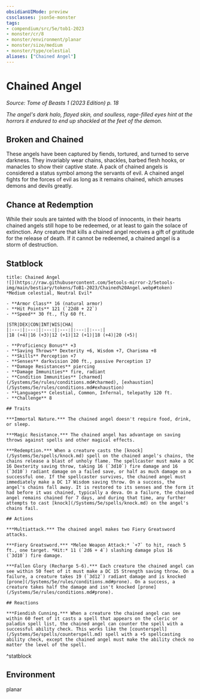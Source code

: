 ```yaml
---
obsidianUIMode: preview
cssclasses: json5e-monster
tags:
- compendium/src/5e/tob1-2023
- monster/cr/8
- monster/environment/planar
- monster/size/medium
- monster/type/celestial
aliases: ["Chained Angel"]
---
```

# Chained Angel
*Source: Tome of Beasts 1 (2023 Edition) p. 18*  

*The angel's dark halo, flayed skin, and soulless, rage-filled eyes hint at the horrors it endured to end up shackled at the feet of the demon.*

## Broken and Chained

These angels have been captured by fiends, tortured, and turned to serve darkness. They invariably wear chains, shackles, barbed flesh hooks, or manacles to show their captive state. A pack of chained angels is considered a status symbol among the servants of evil. A chained angel fights for the forces of evil as long as it remains chained, which amuses demons and devils greatly.

## Chance at Redemption

While their souls are tainted with the blood of innocents, in their hearts chained angels still hope to be redeemed, or at least to gain the solace of extinction. Any creature that kills a chained angel receives a gift of gratitude for the release of death. If it cannot be redeemed, a chained angel is a storm of destruction.

## Statblock

```ad-statblock
title: Chained Angel
![](https://raw.githubusercontent.com/5etools-mirror-2/5etools-img/main/bestiary/tokens/ToB1-2023/Chained%20Angel.webp#token)
*Medium celestial, Neutral Evil*

- **Armor Class** 16 (natural armor)
- **Hit Points** 121 (`22d8 + 22`)
- **Speed** 30 ft., fly 60 ft.

|STR|DEX|CON|INT|WIS|CHA|
|:---:|:---:|:---:|:---:|:---:|:---:|
|18 (+4)|16 (+3)|12 (+1)|12 (+1)|18 (+4)|20 (+5)|

- **Proficiency Bonus** +3
- **Saving Throws** Dexterity +6, Wisdom +7, Charisma +8
- **Skills** Perception +7
- **Senses** darkvision 200 ft., passive Perception 17
- **Damage Resistances** piercing
- **Damage Immunities** fire, radiant
- **Condition Immunities** [charmed](/Systems/5e/rules/conditions.md#charmed), [exhaustion](/Systems/5e/rules/conditions.md#exhaustion)
- **Languages** Celestial, Common, Infernal, telepathy 120 ft.
- **Challenge** 8

## Traits

***Immortal Nature.*** The chained angel doesn't require food, drink, or sleep.

***Magic Resistance.*** The chained angel has advantage on saving throws against spells and other magical effects.

***Redemption.*** When a creature casts the [knock](/Systems/5e/spells/knock.md) spell on the chained angel's chains, the chains release a blast of unholy flame. The spellcaster must make a DC 16 Dexterity saving throw, taking 16 (`3d10`) fire damage and 16 (`3d10`) radiant damage on a failed save, or half as much damage on a successful one. If the spellcaster survives, the chained angel must immediately make a DC 17 Wisdom saving throw. On a success, the angel's chains fall away. It is restored to its senses and the form it had before it was chained, typically a deva. On a failure, the chained angel remains chained for 7 days, and during that time, any further attempts to cast [knock](/Systems/5e/spells/knock.md) on the angel's chains fail.

## Actions

***Multiattack.*** The chained angel makes two Fiery Greatsword attacks.

***Fiery Greatsword.*** *Melee Weapon Attack:* `+7` to hit, reach 5 ft., one target. *Hit:* 11 (`2d6 + 4`) slashing damage plus 16 (`3d10`) fire damage.

***Fallen Glory (Recharge 5-6).*** Each creature the chained angel can see within 50 feet of it must make a DC 15 Strength saving throw. On a failure, a creature takes 19 (`3d12`) radiant damage and is knocked [prone](/Systems/5e/rules/conditions.md#prone). On a success, a creature takes half the damage and isn't knocked [prone](/Systems/5e/rules/conditions.md#prone).

## Reactions

***Fiendish Cunning.*** When a creature the chained angel can see within 60 feet of it casts a spell that appears on the cleric or paladin spell list, the chained angel can counter the spell with a successful ability check. This works like the [counterspell](/Systems/5e/spells/counterspell.md) spell with a +5 spellcasting ability check, except the chained angel must make the ability check no matter the level of the spell.
```
^statblock

## Environment

planar
